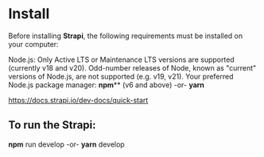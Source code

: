 # Install
Before installing **Strapi**, the following requirements must be installed on your computer:

Node.js: Only Active LTS or Maintenance LTS versions are supported (currently v18 and v20). Odd-number releases of Node, known as "current" versions of Node.js, are not supported (e.g. v19, v21).
Your preferred Node.js package manager:
**npm**** (v6 and above)
-or-
**yarn**

https://docs.strapi.io/dev-docs/quick-start

## To run the Strapi:
**npm** run develop
-or-
**yarn** develop
